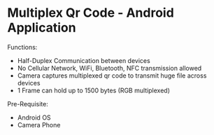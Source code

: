 # Multiplex Qr Code - Android Application

Functions:
- Half-Duplex Communication between devices
- No Cellular Network, WiFi, Bluetooth, NFC transmission allowed
- Camera captures multiplexed qr code to transmit huge file across devices
- 1 Frame can hold up to 1500 bytes (RGB multiplexed) 

Pre-Requisite:
- Android OS
- Camera Phone
